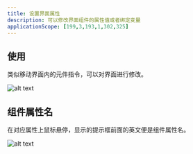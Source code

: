 ```yaml
---
title: 设置界面属性
description: 可以修改界面组件的属性值或者绑定变量
applicationScope: [199,3,193,1,302,325]
---
```


## 使用

类似移动界面内的元件指令，可以对界面进行修改。

![alt text](https://cdn.gcw.wiki/gcw/image/zh_hans/commands/interface/setbuttonfocus/image.png)

## 组件属性名

在对应属性上鼠标悬停，显示的提示框前面的英文便是组件属性名。

![alt text](https://cdn.gcw.wiki/gcw/image/zh_hans/commands/interface/setbuttonfocus/image-1.png)
